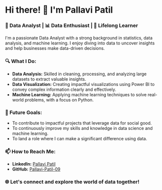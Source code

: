 # Hi there! 👋 I'm Pallavi Patil

### 🚀 Data Analyst | 📊 Data Enthusiast | 🧠 Lifelong Learner

I'm a passionate Data Analyst with a strong background in statistics, data analysis, and machine learning. I enjoy diving into data to uncover insights and help businesses make data-driven decisions.

### 🔍 What I Do:
- **Data Analysis:** Skilled in cleaning, processing, and analyzing large datasets to extract valuable insights.
- **Data Visualization:** Creating impactful visualizations using Power BI to convey complex information clearly and effectively.
- **Machine Learning:** Applying machine learning techniques to solve real-world problems, with a focus on Python.

### 🎯 Future Goals:
- To contribute to impactful projects that leverage data for social good.
- To continuously improve my skills and knowledge in data science and machine learning.
- To land a role where I can make a significant difference using data.

### 📫 How to Reach Me:
- **LinkedIn:** [Pallavi Patil](https://www.linkedin.com/in/pallavi-patil/)
- **GitHub:** [Pallavi-Patil-09](https://github.com/Pallavi-Patil-09)

### 🌐 Let's connect and explore the world of data together!
